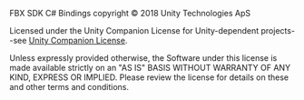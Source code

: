 FBX SDK C# Bindings copyright © 2018 Unity Technologies ApS

Licensed under the Unity Companion License for Unity-dependent projects--see [Unity Companion License](http://www.unity3d.com/legal/licenses/Unity_Companion_License).

Unless expressly provided otherwise, the Software under this license is made available strictly on an "AS IS" BASIS WITHOUT WARRANTY OF ANY KIND, EXPRESS OR IMPLIED. Please review the license for details on these and other terms and conditions.
